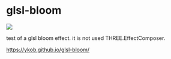 # glsl-bloom

![](https://ykob.github.io/glsl-bloom/img/share.jpg)

test of a glsl bloom effect. it is not used THREE.EffectComposer.

https://ykob.github.io/glsl-bloom/

